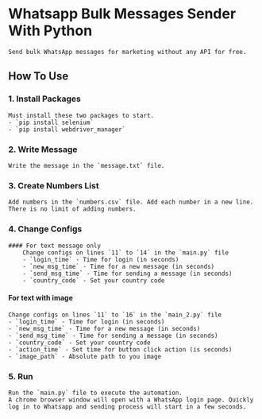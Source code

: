 # Whatsapp Bulk Messages Sender With Python
    Send bulk WhatsApp messages for marketing without any API for free.

## How To Use

### 1. Install Packages
    Must install these two packages to start.
    - `pip install selenium`
    - `pip install webdriver_manager`

### 2. Write Message
    Write the message in the `message.txt` file.

### 3. Create Numbers List
    Add numbers in the `numbers.csv` file. Add each number in a new line. There is no limit of adding numbers.

### 4. Change Configs
    #### For text message only
        Change configs on lines `11` to `14` in the `main.py` file
        - `login_time` - Time for login (in seconds)
        - `new_msg_time` - Time for a new message (in seconds)
        - `send_msg_time` - Time for sending a message (in seconds)
        - `country_code` - Set your country code
#### For text with image
    Change configs on lines `11` to `16` in the `main_2.py` file
    - `login_time` - Time for login (in seconds)
    - `new_msg_time` - Time for a new message (in seconds)
    - `send_msg_time` - Time for sending a message (in seconds)
    - `country_code` - Set your country code
    - `action_time` - Set time for button click action (is seconds)
    - `image_path` - Absolute path to you image

### 5. Run
    Run the `main.py` file to execute the automation.
    A chrome browser window will open with a WhatsApp login page. Quickly log in to Whatsapp and sending process will start in a few seconds.
